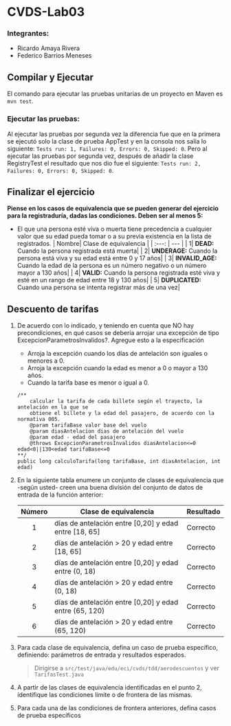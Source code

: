 # CVDS-Lab03
### Integrantes:
- Ricardo Amaya Rivera
- Federico Barrios Meneses
##  Compilar y Ejecutar
El comando para ejecutar las pruebas unitarias de un proyecto en Maven es `mvn test`.
### Ejecutar las pruebas:
Al ejecutar las pruebas por segunda vez la diferencia fue que en la primera se ejecutó solo la clase de prueba AppTest y en la consola nos salía lo siguiente: `Tests run: 1, Failures: 0, Errors: 0, Skipped: 0`.
Pero al ejecutar las pruebas por segunda vez, después de añadir la clase RegistryTest el resultado que nos dio fue el siguiente: `Tests run: 2, Failures: 0, Errors: 0, Skipped: 0`.

## Finalizar el ejercicio
**Piense en los casos de equivalencia que se pueden generar del ejercicio para la registraduría, dadas las condiciones. Deben ser al menos 5:**
-  El que una persona esté viva o muerta tiene precedencia a cualquier valor que su edad pueda tomar o a su previa existencia en la lista de registrados.
    | Nombre| Clase de equivalencia |
	| :---:         |     ---     |
	| 1| **DEAD:** Cuando la persona registrada está muerta|
	| 2| **UNDERAGE:** Cuando la persona está viva y su edad está entre 0 y 17 años|
	| 3| **INVALID_AGE:** Cuando la edad de la persona es un número negativo o un número mayor a 130 años|
	| 4| **VALID:** Cuando la persona registrada esté viva y esté en un rango de edad entre 18 y 130 años|
	| 5| **DUPLICATED:** Cuando una persona se intenta registrar más de una vez|

## Descuento de tarifas
1. De acuerdo con lo indicado, y teniendo en cuenta que NO hay precondiciones, en qué casos se debería arrojar una excepción de tipo ExcepcionParametrosInvalidos?. Agregue esto a la especificación
	- Arroja la excepción cuando los días de antelación son iguales o menores a 0.
	- Arroja la excepción cuando la edad es menor a 0 o mayor a 130 años.
	- Cuando la tarifa base es menor o igual a 0.
	``` 
	/** 
		calcular la tarifa de cada billete según el trayecto, la antelación en la que se 
		obtiene el billete y la edad del pasajero, de acuerdo con la normativa 005. 
		@param tarifaBase valor base del vuelo 
		@param diasAntelacion dias de antelación del vuelo 
		@param edad - edad del pasajero 
		@throws ExcepcionParametrosInvalidos diasAntelacion<=0 edad<0||130<edad tarifaBase<=0
	**/ 
	public long calculoTarifa(long tarifaBase, int diasAntelacion, int edad)
	```
2. En la siguiente tabla enumere un conjunto de clases de equivalencia que -según usted- creen una buena división del conjunto de datos de entrada de la función anterior:

	| Número | Clase de equivalencia | Resultado |
	| :---:         |     ---     |          :--- |
	| 1| días de antelación entre [0,20] y edad entre [18, 65]| Correcto|
	| 2| días de antelación > 20 y edad entre [18, 65]| Correcto|
	| 3| días de antelación entre [0,20] y edad entre (0, 18) | Correcto|
	| 4| días de antelación > 20 y edad entre (0, 18)| Correcto|
	| 5| días de antelación entre [0,20] y edad entre (65, 120) | Correcto|
	| 6| días de antelación > 20 y edad entre (65, 120) | Correcto|

	
3. Para cada clase de equivalencia, defina un caso de prueba específico, definiendo: parámetros de entrada y resultados esperados.
	> Dirigirse a  `src/test/java/edu/eci/cvds/tdd/aerodescuentos` y ver `TarifasTest.java`
4. A partir de las clases de equivalencia identificadas en el punto 2, identifique las condiciones límite o de frontera de las mismas.
5. Para cada una de las condiciones de frontera anteriores, defina casos de prueba específicos
